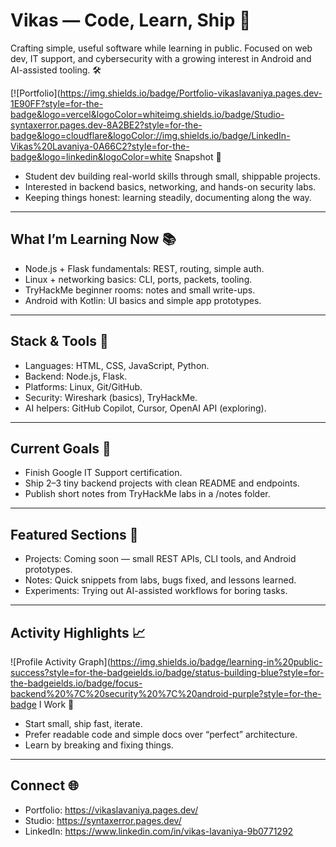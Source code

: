 # Vikas — Code, Learn, Ship 🚀

Crafting simple, useful software while learning in public. Focused on web dev, IT support, and cybersecurity with a growing interest in Android and AI-assisted tooling. 🛠️

[![Portfolio](https://img.shields.io/badge/Portfolio-vikaslavaniya.pages.dev-1E90FF?style=for-the-badge&logo=vercel&logoColor=whiteimg.shields.io/badge/Studio-syntaxerror.pages.dev-8A2BE2?style=for-the-badge&logo=cloudflare&logoColor://img.shields.io/badge/LinkedIn-Vikas%20Lavaniya-0A66C2?style=for-the-badge&logo=linkedin&logoColor=white Snapshot 🌈
- Student dev building real-world skills through small, shippable projects.
- Interested in backend basics, networking, and hands-on security labs.
- Keeping things honest: learning steadily, documenting along the way.

***

## What I’m Learning Now 📚
- Node.js + Flask fundamentals: REST, routing, simple auth.
- Linux + networking basics: CLI, ports, packets, tooling.
- TryHackMe beginner rooms: notes and small write-ups.
- Android with Kotlin: UI basics and simple app prototypes.

***

## Stack & Tools 🎒
- Languages: HTML, CSS, JavaScript, Python.
- Backend: Node.js, Flask.
- Platforms: Linux, Git/GitHub.
- Security: Wireshark (basics), TryHackMe.
- AI helpers: GitHub Copilot, Cursor, OpenAI API (exploring).



***

## Current Goals 🎯
- Finish Google IT Support certification.
- Ship 2–3 tiny backend projects with clean README and endpoints.
- Publish short notes from TryHackMe labs in a /notes folder.

***

## Featured Sections 🧩
- Projects: Coming soon — small REST APIs, CLI tools, and Android prototypes.
- Notes: Quick snippets from labs, bugs fixed, and lessons learned.
- Experiments: Trying out AI-assisted workflows for boring tasks.

***

## Activity Highlights 📈
![Profile Activity Graph](https://img.shields.io/badge/learning-in%20public-success?style=for-the-badgeields.io/badge/status-building-blue?style=for-the-badgeields.io/badge/focus-backend%20%7C%20security%20%7C%20android-purple?style=for-the-badge I Work 🧠
- Start small, ship fast, iterate.
- Prefer readable code and simple docs over “perfect” architecture.
- Learn by breaking and fixing things.

***

## Connect 🌐
- Portfolio: https://vikaslavaniya.pages.dev/
- Studio: https://syntaxerror.pages.dev/
- LinkedIn: https://www.linkedin.com/in/vikas-lavaniya-9b0771292

